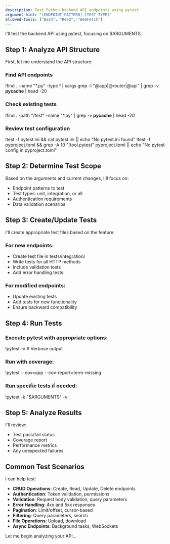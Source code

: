 ```yaml
---
description: Test Python backend API endpoints using pytest
argument-hint: "[ENDPOINT-PATTERN] [TEST-TYPE]"
allowed-tools: ["Bash", "Read", "WebFetch"]
---
```


I'll test the backend API using pytest, focusing on $ARGUMENTS.

## Step 1: Analyze API Structure

First, let me understand the API structure:

### Find API endpoints
!find . -name "*.py" -type f | xargs grep -l "@app\|@router\|@api" | grep -v __pycache__ | head -20

### Check existing tests
!find . -path "*/test*" -name "*.py" | grep -v __pycache__ | head -20

### Review test configuration
!test -f pytest.ini && cat pytest.ini || echo "No pytest.ini found"
!test -f pyproject.toml && grep -A 10 "\[tool.pytest" pyproject.toml || echo "No pytest config in pyproject.toml"

## Step 2: Determine Test Scope

Based on the arguments and current changes, I'll focus on:
- Endpoint patterns to test
- Test types: unit, integration, or all
- Authentication requirements
- Data validation scenarios

## Step 3: Create/Update Tests

I'll create appropriate test files based on the feature:

### For new endpoints:
- Create test file in tests/integration/
- Write tests for all HTTP methods
- Include validation tests
- Add error handling tests

### For modified endpoints:
- Update existing tests
- Add tests for new functionality
- Ensure backward compatibility

## Step 4: Run Tests

### Execute pytest with appropriate options:
!pytest -v  # Verbose output

### Run with coverage:
!pytest --cov=app --cov-report=term-missing

### Run specific tests if needed:
!pytest -k "$ARGUMENTS" -v

## Step 5: Analyze Results

I'll review:
- Test pass/fail status
- Coverage report
- Performance metrics
- Any unexpected failures

## Common Test Scenarios

I can help test:
- **CRUD Operations**: Create, Read, Update, Delete endpoints
- **Authentication**: Token validation, permissions
- **Validation**: Request body validation, query parameters
- **Error Handling**: 4xx and 5xx responses
- **Pagination**: Limit/offset, cursor-based
- **Filtering**: Query parameters, search
- **File Operations**: Upload, download
- **Async Endpoints**: Background tasks, WebSockets

Let me begin analyzing your API...